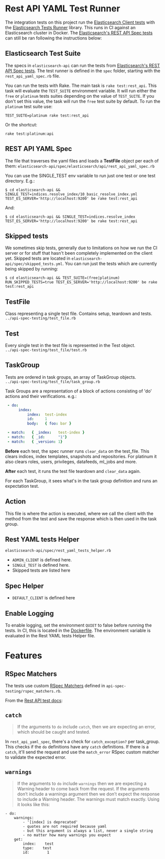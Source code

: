 # Rest API YAML Test Runner

The integration tests on this project run the [Elasticsearch Client tests](https://github.com/elastic/elasticsearch-clients-tests/) with the [Elasticsearch Tests Runner](https://github.com/elastic/es-test-runner-ruby/) library. This runs in CI against an Elasticsearch cluster in Docker. The [Elasticsearch's REST API Spec tests](https://github.com/elastic/elasticsearch/tree/main/rest-api-spec/src/main/resources/rest-api-spec/test#test-suite) can still be ran following the instructions below:

## Elasticsearch Test Suite

The specs in `elasticsearch-api` can run the tests from [Elasticsearch's REST API Spec tests](https://github.com/elastic/elasticsearch/tree/main/rest-api-spec/src/main/resources/rest-api-spec/test#test-suite). The test runner is defined in the `spec` folder, starting with the `rest_api_yaml_spec.rb` file.

You can run the tests with Rake. The main task is `rake test:rest_api`. This task will evaluate the `TEST_SUITE` environment variable. It will run either the `free` or `platinum` tests suites depending on the value of `TEST_SUITE`. If you don't set this value, the task will run the `free` test suite by default. To run the `platinum` test suite use:
```
TEST_SUITE=platinum rake test:rest_api
```

Or the shortcut:
```
rake test:platinum:api
```

## REST API YAML Spec

The file that traverses the yaml files and loads a **TestFile** object per each of them:
`elasticsearch-api/spec/elasticsearch/api/rest_api_yaml_spec.rb`

You can use the SINGLE_TEST env variable to run just one test or one test directory. E.g.:
```
$ cd elasticsearch-api && SINGLE_TEST=indices.resolve_index/10_basic_resolve_index.yml TEST_ES_SERVER='http://localhost:9200' be rake test:rest_api
```
And:
```
$ cd elasticsearch-api && SINGLE_TEST=indices.resolve_index TEST_ES_SERVER='http://localhost:9200' be rake test:rest_api
```

## Skipped tests

We sometimes skip tests, generally due to limitations on how we run the CI server or for stuff that hasn't been completely implemented on the client yet. Skipped tests are located in `elasticsearch-api/spec/skipped_tests.yml`. You can run just the tests which are currently being skipped by running:
```
$ cd elasticsearch-api && TEST_SUITE=(free|platinum) RUN_SKIPPED_TESTS=true TEST_ES_SERVER='http://localhost:9200' be rake test:rest_api
```

## TestFile
Class representing a single test file. Contains setup, teardown and tests.   
`../api-spec-testing/test_file.rb`

## Test
Every single test in the test file is represented in the Test object.   
`../api-spec-testing/test_file/test.rb`

## TaskGroup

Tests are ordered in task groups, an array of TaskGroup objects.  
`../api-spec-testing/test_file/task_group.rb`

Task Groups are a representation of a block of actions consisting of 'do' actions and their verifications. e.g.: 
```yaml
 - do:
      index:
          index:  test-index
          id:     1
          body:   { foo: bar }

 - match:   { _index:   test-index }
 - match:   { _id:      "1"}
 - match:   { _version: 1}
```

**Before** each test, the spec runner runs `clear_data` on the test_file. This clears indices, index templates, snapshots and repositories. For platinum it also clears roles, users, privileges, datafeeds, ml_jobs and more.

**After** each test, it runs the test file teardown and `clear_data` again.

For each TaskGroup, it sees what's in the task group definition and runs an expectation test.

## Action

This file is where the action is executed, where we call the client with the method from the test and save the response which is then used in the task group.

## Rest YAML tests Helper

`elasticsearch-api/spec/rest_yaml_tests_helper.rb`

- `ADMIN_CLIENT` is defined here.
- `SINGLE_TEST` is defined here.
- Skipped tests are listed here

## Spec Helper

- `DEFAULT_CLIENT` is defined here

## Enable Logging

To enable logging, set the environment `QUIET` to false before running the tests. In CI, this is located in the [Dockerfile](https://github.com/elastic/elasticsearch-ruby/blob/main/.ci/Dockerfile). The environment variable is evaluated in the Rest YAML tests Helper file.

# Features

## RSpec Matchers

The tests use custom [RSpec Matchers](https://www.rubydoc.info/gems/rspec-expectations/RSpec/Matchers) defined in `api-spec-testing/rspec_matchers.rb`.

From the [Rest API test docs](https://github.com/elastic/elasticsearch/tree/main/rest-api-spec/src/main/resources/rest-api-spec/test#do):

## `catch`

> If the arguments to `do` include `catch`, then we are expecting an error, which should be caught and tested.

In `rest_api_yaml_spec`, there's a check for `catch_exception?` per task_group. This checks if the `do` definitions have any `catch` definitions. If there is a `catch`, it'll send the request and use the `match_error` RSpec custom matcher to validate the expected error.

## `warnings`

>If the arguments to `do` include `warnings` then we are expecting a Warning header to come back from the request. If the arguments don’t include a warnings argument then we don’t expect the response to include a Warning header. The warnings must match exactly. Using it looks like this:

```
- do:
    warnings:
        - '[index] is deprecated'
        - quotes are not required because yaml
        - but this argument is always a list, never a single string
        - no matter how many warnings you expect
    get:
        index:    test
        type:    test
        id:        1
```

